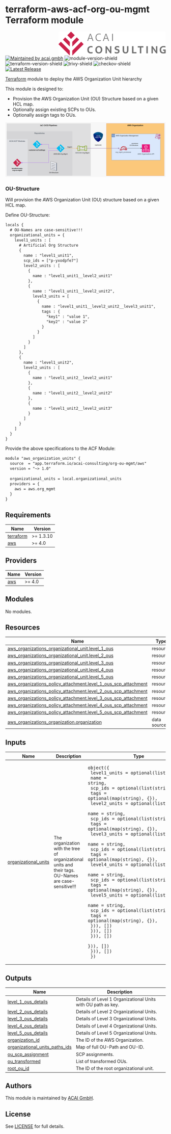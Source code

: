 # terraform-aws-acf-org-ou-mgmt Terraform module

<!-- LOGO -->
<a href="https://acai.gmbh">    
  <img src="https://github.com/acai-consulting/acai.public/raw/main/logo/logo_github_readme.png" alt="acai logo" title="ACAI" align="right" height="75" />
</a>

<!-- SHIELDS -->
[![Maintained by acai.gmbh][acai-shield]][acai-url]
![module-version-shield]
![terraform-version-shield]
![trivy-shield]
![checkov-shield]
[![Latest Release][release-shield]][release-url]

<!-- BEGIN_ACAI_DOCS -->
[Terraform][terraform-url] module to deploy the AWS Organization Unit hierarchy

This module is designed to:

- Provision the AWS Organization Unit (OU) Structure based on a given HCL map.
- Optionally assign existing SCPs to OUs.
- Optionally assign tags to OUs.

![architecture]

### OU-Structure

Will provision the AWS Organization Unit (OU) structure based on a given HCL map.

Define OU-Structure:

``` hcl
locals {
  # OU-Names are case-sensitive!!!
  organizational_units = {
    level1_units : [
      # Artificial Org Structure
      {
        name : "level1_unit1",
        scp_ids = ["p-yxodpfe7"]
        level2_units : [
          {
            name : "level1_unit1__level2_unit1"
          },
          {
            name : "level1_unit1__level2_unit2",
            level3_units = [
              {
                name : "level1_unit1__level2_unit2__level3_unit1",
                tags : {
                  "key1" : "value 1",
                  "key2" : "value 2"
                }
              }
            ]
          }
        ]
      },
      {
        name : "level1_unit2",
        level2_units : [
          {
            name : "level1_unit2__level2_unit1"
          },
          {
            name : "level1_unit2__level2_unit2"
          },
          {
            name : "level1_unit2__level2_unit3"
          }
        ]
      }
    ]
  }
}
```

Provide the above specifications to the ACF Module:

```hcl
module "aws_organization_units" {
  source  = "app.terraform.io/acai-consulting/org-ou-mgmt/aws"
  version = "~> 1.0"

  organizational_units = local.organizational_units
  providers = {
    aws = aws.org_mgmt
  }
}
```
<!-- END_ACAI_DOCS -->

<!-- BEGIN_TF_DOCS -->
## Requirements

| Name | Version |
|------|---------|
| <a name="requirement_terraform"></a> [terraform](#requirement\_terraform) | >= 1.3.10 |
| <a name="requirement_aws"></a> [aws](#requirement\_aws) | >= 4.0 |

## Providers

| Name | Version |
|------|---------|
| <a name="provider_aws"></a> [aws](#provider\_aws) | >= 4.0 |

## Modules

No modules.

## Resources

| Name | Type |
|------|------|
| [aws_organizations_organizational_unit.level_1_ous](https://registry.terraform.io/providers/hashicorp/aws/latest/docs/resources/organizations_organizational_unit) | resource |
| [aws_organizations_organizational_unit.level_2_ous](https://registry.terraform.io/providers/hashicorp/aws/latest/docs/resources/organizations_organizational_unit) | resource |
| [aws_organizations_organizational_unit.level_3_ous](https://registry.terraform.io/providers/hashicorp/aws/latest/docs/resources/organizations_organizational_unit) | resource |
| [aws_organizations_organizational_unit.level_4_ous](https://registry.terraform.io/providers/hashicorp/aws/latest/docs/resources/organizations_organizational_unit) | resource |
| [aws_organizations_organizational_unit.level_5_ous](https://registry.terraform.io/providers/hashicorp/aws/latest/docs/resources/organizations_organizational_unit) | resource |
| [aws_organizations_policy_attachment.level_1_ous_scp_attachment](https://registry.terraform.io/providers/hashicorp/aws/latest/docs/resources/organizations_policy_attachment) | resource |
| [aws_organizations_policy_attachment.level_2_ous_scp_attachment](https://registry.terraform.io/providers/hashicorp/aws/latest/docs/resources/organizations_policy_attachment) | resource |
| [aws_organizations_policy_attachment.level_3_ous_scp_attachment](https://registry.terraform.io/providers/hashicorp/aws/latest/docs/resources/organizations_policy_attachment) | resource |
| [aws_organizations_policy_attachment.level_4_ous_scp_attachment](https://registry.terraform.io/providers/hashicorp/aws/latest/docs/resources/organizations_policy_attachment) | resource |
| [aws_organizations_policy_attachment.level_5_ous_scp_attachment](https://registry.terraform.io/providers/hashicorp/aws/latest/docs/resources/organizations_policy_attachment) | resource |
| [aws_organizations_organization.organization](https://registry.terraform.io/providers/hashicorp/aws/latest/docs/data-sources/organizations_organization) | data source |

## Inputs

| Name | Description | Type | Default | Required |
|------|-------------|------|---------|:--------:|
| <a name="input_organizational_units"></a> [organizational\_units](#input\_organizational\_units) | The organization with the tree of organizational units and their tags. OU-Names are case-sensitive!!! | <pre>object({<br>    level1_units = optional(list(object({<br>      name    = string,<br>      scp_ids = optional(list(string), [])<br>      tags    = optional(map(string), {}),<br>      level2_units = optional(list(object({<br>        name    = string,<br>        scp_ids = optional(list(string), [])<br>        tags    = optional(map(string), {}),<br>        level3_units = optional(list(object({<br>          name    = string,<br>          scp_ids = optional(list(string), [])<br>          tags    = optional(map(string), {}),<br>          level4_units = optional(list(object({<br>            name    = string,<br>            scp_ids = optional(list(string), [])<br>            tags    = optional(map(string), {}),<br>            level5_units = optional(list(object({<br>              name    = string,<br>              scp_ids = optional(list(string), [])<br>              tags    = optional(map(string), {}),<br>            })), [])<br>          })), [])<br>        })), [])<br>      })), [])<br>    })), [])<br>  })</pre> | `null` | no |

## Outputs

| Name | Description |
|------|-------------|
| <a name="output_level_1_ous_details"></a> [level\_1\_ous\_details](#output\_level\_1\_ous\_details) | Details of Level 1 Organizational Units with OU path as key. |
| <a name="output_level_2_ous_details"></a> [level\_2\_ous\_details](#output\_level\_2\_ous\_details) | Details of Level 2 Organizational Units. |
| <a name="output_level_3_ous_details"></a> [level\_3\_ous\_details](#output\_level\_3\_ous\_details) | Details of Level 3 Organizational Units. |
| <a name="output_level_4_ous_details"></a> [level\_4\_ous\_details](#output\_level\_4\_ous\_details) | Details of Level 4 Organizational Units. |
| <a name="output_level_5_ous_details"></a> [level\_5\_ous\_details](#output\_level\_5\_ous\_details) | Details of Level 5 Organizational Units. |
| <a name="output_organization_id"></a> [organization\_id](#output\_organization\_id) | The ID of the AWS Organization. |
| <a name="output_organizational_units_paths_ids"></a> [organizational\_units\_paths\_ids](#output\_organizational\_units\_paths\_ids) | Map of full OU-Path and OU-ID. |
| <a name="output_ou_scp_assignment"></a> [ou\_scp\_assignment](#output\_ou\_scp\_assignment) | SCP assignments. |
| <a name="output_ou_transformed"></a> [ou\_transformed](#output\_ou\_transformed) | List of transformed OUs. |
| <a name="output_root_ou_id"></a> [root\_ou\_id](#output\_root\_ou\_id) | The ID of the root organizational unit. |
<!-- END_TF_DOCS -->

<!-- AUTHORS -->
## Authors

This module is maintained by [ACAI GmbH][acai-url].

<!-- LICENSE -->
## License

See [LICENSE][license-url] for full details.

<!-- MARKDOWN LINKS & IMAGES -->
[acai-shield]: https://img.shields.io/badge/maintained_by-acai.gmbh-CB224B?style=flat
[acai-url]: https://acai.gmbh
[module-version-shield]: https://img.shields.io/badge/module_version-1.1.1-CB224B?style=flat
[terraform-version-shield]: https://img.shields.io/badge/tf-%3E%3D1.3.10-blue.svg?style=flat&color=blueviolet
[trivy-shield]: https://img.shields.io/badge/trivy-passed-green
[checkov-shield]: https://img.shields.io/badge/checkov-passed-green
[release-shield]: https://img.shields.io/github/v/release/acai-consulting/terraform-aws-acf-org-ou-mgmt?style=flat&color=success
[release-url]: https://github.com/acai-consulting/terraform-aws-acf-org-ou-mgmt/releases
[license-url]: https://github.com/acai-consulting/terraform-aws-acf-org-ou-mgmt/tree/main/LICENSE.md
[terraform-url]: https://www.terraform.io
[aws-url]: https://aws.amazon.com
[architecture]: ./docs/terraform-aws-acf-org-ou-mgmt.png

